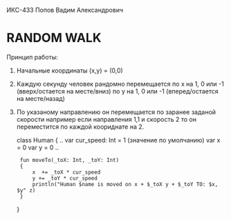 ИКС-433 Попов Вадим Александрович

# RANDOM WALK
Принцип работы:
1. Начальные координаты (x,y) = (0,0)
2. Каждую секунду человек рандомно перемещается по x на 1, 0 или -1 (вверх/остается на месте/вниз) по y на 1, 0 или -1 (вперед/остается на месте/назад)
3. По указаному направлению он перемещается по заранее заданой скорости например если направления 1,1 и скорость 2 то он переместится по каждой коориднате на 2.

    class Human
    {
        ..
        var cur_speed: Int = 1 (значение по умолчанию)
        var x = 0
        var y = 0
        ..
        
        fun moveTo(_toX: Int, _toY: Int)
        {
            x  += _toX * cur_speed
            y += _toY * cur_speed
            println("Human $name is moved on x + $_toX y + $_toY TO: $x, $y" z)
        }
    }
